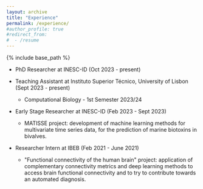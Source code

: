 ```yaml
---
layout: archive
title: "Experience"
permalink: /experience/
#author_profile: true
#redirect_from:
#  - /resume
---
```


{% include base_path %}

* PhD Researcher at INESC-ID (Oct 2023 - present)

* Teaching Assistant at Instituto Superior Técnico, University of Lisbon (Sept 2023 - present)
  * Computational Biology - 1st Semester 2023/24

* Early Stage Researcher at INESC-ID (Feb 2023 - Sept 2023)
  * MATISSE project: development of machine learning methods for multivariate time series data, for the prediction of marine biotoxins in bivalves.

* Researcher Intern at IBEB  (Feb 2021 - June 2021)
  * "Functional connectivity of the human brain" project: application of complementary connectivity metrics and deep learning methods to access brain functional connectivity and to try to contribute towards an automated diagnosis.





  

